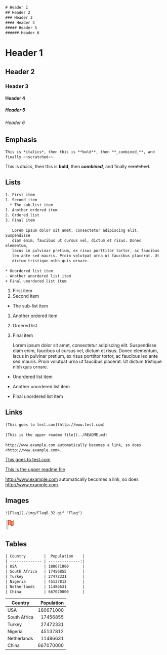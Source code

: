 ```
# Header 1
## Header 2
### Header 3
#### Header 4
##### Header 5
###### Header 6
```

# Header 1
## Header 2
### Header 3
#### Header 4
##### Header 5
###### Header 6

## Emphasis
```
This is *italics*, then this is **bold**, then **_combined_**, and
finally ~~scratched~~.
```
This is *italics*, then this is **bold**, then **_combined_**, and
finally ~~scratched~~.

## Lists
```
1. First item
1. Second item
  * The sub-list item
1. Another ordered item
2. Ordered list
3. Final item

   Lorem ipsum dolor sit amet, consectetur adipiscing elit. Suspendisse
   diam enim, faucibus ut cursus vel, dictum et risus. Donec elementum,
   lacus in pulvinar pretium, ex risus porttitor tortor, ac faucibus
   leo ante sed mauris. Proin volutpat urna ut faucibus placerat. Ut
   dictum tristique nibh quis ornare.

* Unordered list item
- Another unordered list item
+ Final unordered list item
```
1. First item
1. Second item
  * The sub-list item
1. Another ordered item
2. Ordered list
3. Final item

   Lorem ipsum dolor sit amet, consectetur adipiscing elit. Suspendisse
   diam enim, faucibus ut cursus vel, dictum et risus. Donec elementum,
   lacus in pulvinar pretium, ex risus porttitor tortor, ac faucibus
   leo ante sed mauris. Proin volutpat urna ut faucibus placerat. Ut
   dictum tristique nibh quis ornare.

* Unordered list item
- Another unordered list item
+ Final unordered list item

## Links
```
[This goes to test.com](http://www.test.com)

[This is the upper readme file](../README.md)

http://www.example.com automatically becomes a link, so does
<http://www.example.com>.
```

[This goes to test.com](http://www.test.com)

[This is the upper readme file](../README.md)

http://www.example.com automatically becomes a link, so does
<http://www.example.com>.

## Images
```
![Flag](./img/FlagB_32.gif "Flag")
```

![Flag](./img/FlagB_32.gif "Flag")

## Tables
```
| Country        |  Population    |
| -------------- | --------------:|
| USA            | 180671000      |
| South Africa   | 17456855       |
| Turkey         | 27472331       |
| Nigeria        | 45137812       |
| Netherlands    | 11486631       |
| China          | 667070000      |
```

| Country        |  Population    |
| -------------- | --------------:|
| USA            | 180671000      |
| South Africa   | 17456855       |
| Turkey         | 27472331       |
| Nigeria        | 45137812       |
| Netherlands    | 11486631       |
| China          | 667070000      |